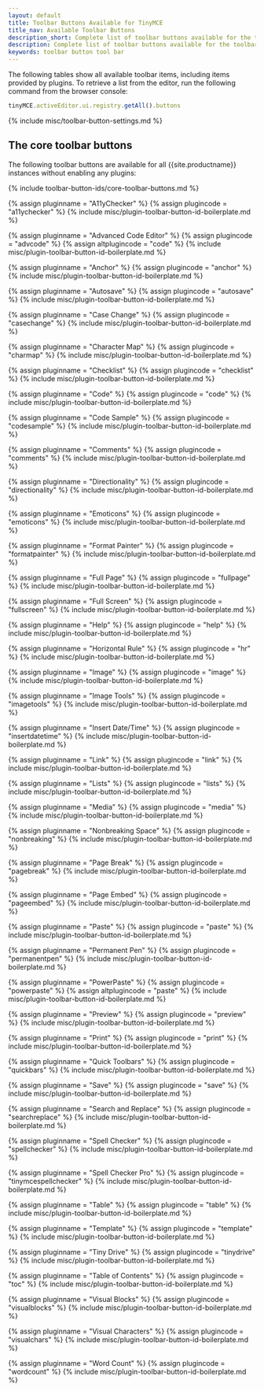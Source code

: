 ```yaml
---
layout: default
title: Toolbar Buttons Available for TinyMCE
title_nav: Available Toolbar Buttons
description_short: Complete list of toolbar buttons available for the toolbar and quick toolbars.
description: Complete list of toolbar buttons available for the toolbar and quick toolbars.
keywords: toolbar button tool bar
---
```


The following tables show all available toolbar items, including items provided by plugins. To retrieve a list from the editor, run the following command from the browser console:

```js
tinyMCE.activeEditor.ui.registry.getAll().buttons
```

{% include misc/toolbar-button-settings.md %}

## The core toolbar buttons

The following toolbar buttons are available for all {{site.productname}} instances without enabling any plugins:

{% include toolbar-button-ids/core-toolbar-buttons.md %}

{% assign pluginname = "A11yChecker" %}
{% assign plugincode = "a11ychecker" %}
{% include misc/plugin-toolbar-button-id-boilerplate.md %}

{% assign pluginname = "Advanced Code Editor" %}
{% assign plugincode = "advcode" %}
{% assign altplugincode = "code" %}
{% include misc/plugin-toolbar-button-id-boilerplate.md %}

{% assign pluginname = "Anchor" %}
{% assign plugincode = "anchor" %}
{% include misc/plugin-toolbar-button-id-boilerplate.md %}

{% assign pluginname = "Autosave" %}
{% assign plugincode = "autosave" %}
{% include misc/plugin-toolbar-button-id-boilerplate.md %}

{% assign pluginname = "Case Change" %}
{% assign plugincode = "casechange" %}
{% include misc/plugin-toolbar-button-id-boilerplate.md %}

{% assign pluginname = "Character Map" %}
{% assign plugincode = "charmap" %}
{% include misc/plugin-toolbar-button-id-boilerplate.md %}

{% assign pluginname = "Checklist" %}
{% assign plugincode = "checklist" %}
{% include misc/plugin-toolbar-button-id-boilerplate.md %}

{% assign pluginname = "Code" %}
{% assign plugincode = "code" %}
{% include misc/plugin-toolbar-button-id-boilerplate.md %}

{% assign pluginname = "Code Sample" %}
{% assign plugincode = "codesample" %}
{% include misc/plugin-toolbar-button-id-boilerplate.md %}

{% assign pluginname = "Comments" %}
{% assign plugincode = "comments" %}
{% include misc/plugin-toolbar-button-id-boilerplate.md %}

{% assign pluginname = "Directionality" %}
{% assign plugincode = "directionality" %}
{% include misc/plugin-toolbar-button-id-boilerplate.md %}

{% assign pluginname = "Emoticons" %}
{% assign plugincode = "emoticons" %}
{% include misc/plugin-toolbar-button-id-boilerplate.md %}

{% assign pluginname = "Format Painter" %}
{% assign plugincode = "formatpainter" %}
{% include misc/plugin-toolbar-button-id-boilerplate.md %}

{% assign pluginname = "Full Page" %}
{% assign plugincode = "fullpage" %}
{% include misc/plugin-toolbar-button-id-boilerplate.md %}

{% assign pluginname = "Full Screen" %}
{% assign plugincode = "fullscreen" %}
{% include misc/plugin-toolbar-button-id-boilerplate.md %}

{% assign pluginname = "Help" %}
{% assign plugincode = "help" %}
{% include misc/plugin-toolbar-button-id-boilerplate.md %}

{% assign pluginname = "Horizontal Rule" %}
{% assign plugincode = "hr" %}
{% include misc/plugin-toolbar-button-id-boilerplate.md %}

{% assign pluginname = "Image" %}
{% assign plugincode = "image" %}
{% include misc/plugin-toolbar-button-id-boilerplate.md %}

{% assign pluginname = "Image Tools" %}
{% assign plugincode = "imagetools" %}
{% include misc/plugin-toolbar-button-id-boilerplate.md %}

{% assign pluginname = "Insert Date/Time" %}
{% assign plugincode = "insertdatetime" %}
{% include misc/plugin-toolbar-button-id-boilerplate.md %}

{% assign pluginname = "Link" %}
{% assign plugincode = "link" %}
{% include misc/plugin-toolbar-button-id-boilerplate.md %}

{% assign pluginname = "Lists" %}
{% assign plugincode = "lists" %}
{% include misc/plugin-toolbar-button-id-boilerplate.md %}

{% assign pluginname = "Media" %}
{% assign plugincode = "media" %}
{% include misc/plugin-toolbar-button-id-boilerplate.md %}

{% assign pluginname = "Nonbreaking Space" %}
{% assign plugincode = "nonbreaking" %}
{% include misc/plugin-toolbar-button-id-boilerplate.md %}

{% assign pluginname = "Page Break" %}
{% assign plugincode = "pagebreak" %}
{% include misc/plugin-toolbar-button-id-boilerplate.md %}

{% assign pluginname = "Page Embed" %}
{% assign plugincode = "pageembed" %}
{% include misc/plugin-toolbar-button-id-boilerplate.md %}

{% assign pluginname = "Paste" %}
{% assign plugincode = "paste" %}
{% include misc/plugin-toolbar-button-id-boilerplate.md %}

{% assign pluginname = "Permanent Pen" %}
{% assign plugincode = "permanentpen" %}
{% include misc/plugin-toolbar-button-id-boilerplate.md %}

{% assign pluginname = "PowerPaste" %}
{% assign plugincode = "powerpaste" %}
{% assign altplugincode = "paste" %}
{% include misc/plugin-toolbar-button-id-boilerplate.md %}

{% assign pluginname = "Preview" %}
{% assign plugincode = "preview" %}
{% include misc/plugin-toolbar-button-id-boilerplate.md %}

{% assign pluginname = "Print" %}
{% assign plugincode = "print" %}
{% include misc/plugin-toolbar-button-id-boilerplate.md %}

{% assign pluginname = "Quick Toolbars" %}
{% assign plugincode = "quickbars" %}
{% include misc/plugin-toolbar-button-id-boilerplate.md %}

{% assign pluginname = "Save" %}
{% assign plugincode = "save" %}
{% include misc/plugin-toolbar-button-id-boilerplate.md %}

{% assign pluginname = "Search and Replace" %}
{% assign plugincode = "searchreplace" %}
{% include misc/plugin-toolbar-button-id-boilerplate.md %}

{% assign pluginname = "Spell Checker" %}
{% assign plugincode = "spellchecker" %}
{% include misc/plugin-toolbar-button-id-boilerplate.md %}

{% assign pluginname = "Spell Checker Pro" %}
{% assign plugincode = "tinymcespellchecker" %}
{% include misc/plugin-toolbar-button-id-boilerplate.md %}

{% assign pluginname = "Table" %}
{% assign plugincode = "table" %}
{% include misc/plugin-toolbar-button-id-boilerplate.md %}

{% assign pluginname = "Template" %}
{% assign plugincode = "template" %}
{% include misc/plugin-toolbar-button-id-boilerplate.md %}

{% assign pluginname = "Tiny Drive" %}
{% assign plugincode = "tinydrive" %}
{% include misc/plugin-toolbar-button-id-boilerplate.md %}

{% assign pluginname = "Table of Contents" %}
{% assign plugincode = "toc" %}
{% include misc/plugin-toolbar-button-id-boilerplate.md %}

{% assign pluginname = "Visual Blocks" %}
{% assign plugincode = "visualblocks" %}
{% include misc/plugin-toolbar-button-id-boilerplate.md %}

{% assign pluginname = "Visual Characters" %}
{% assign plugincode = "visualchars" %}
{% include misc/plugin-toolbar-button-id-boilerplate.md %}

{% assign pluginname = "Word Count" %}
{% assign plugincode = "wordcount" %}
{% include misc/plugin-toolbar-button-id-boilerplate.md %}